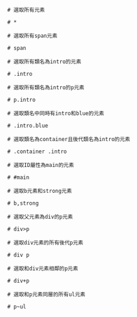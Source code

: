 ```
# 選取所有元素

# *
```

```
# 選取所有span元素

# span
```

```
# 選取所有類名為intro的元素

# .intro
```

```
# 選取所有類名為intro的p元素

# p.intro
```

```
# 選取類名中同時有intro和blue的元素

# .intro.blue
```

```
# 選取類名為container且後代類名為intro的元素

# .container .intro
```

```
# 選取ID屬性為main的元素

# #main
```

```
# 選取b元素和strong元素

# b,strong
```

```
# 選取父元素為div的p元素

# div>p
```

```
# 選取div元素的所有後代p元素

# div p
```

```
# 選取和div元素相鄰的p元素

# div+p
```

```
# 選取和p元素同層的所有ul元素

# p~ul
```